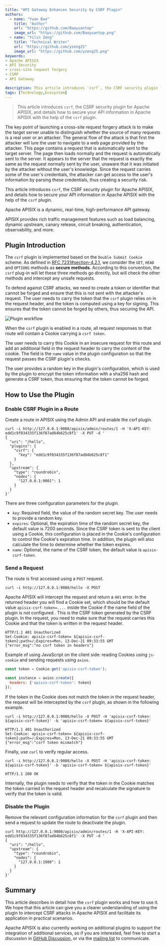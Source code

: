 ```yaml
---
title: "API Gateway Enhances Security by CSRF Plugin"
authors:
  - name: "Yuan Bao"
    title: "Author"
    url: "https://github.com/Baoyuantop"
    image_url: "https://github.com/Baoyuantop.png"
  - name: "Yilin Zeng"
    title: "Technical Writer"
    url: "https://github.com/yzeng25"
    image_url: "https://github.com/yzeng25.png"
keywords: 
- Apache APISIX
- API Security
- cross-site request forgery
- CSRF
- API Gateway

description: This article introduces `csrf`, the CSRF security plugin for API Gateway, and details how to secure your API information in Apache APISIX with the help of the `csrf` plugin.
tags: [Technology,Ecosystem]
---
```


> This article introduces `csrf`, the CSRF security plugin for Apache APISIX, and details how to secure your API information in Apache APISIX with the help of the `csrf` plugin.

<!--truncate-->

The key point of launching a cross-site request forgery attack is to make the target server unable to distinguish whether the source of many requests is a real user or an attacker. The general flow of the attack is that first the attacker will lure the user to navigate to a web page provided by the attacker. This page contains a request that is automatically sent to the target server. The page then loads normally and the request is automatically sent to the server. It appears to the server that the request is exactly the same as the request normally sent by the user, unaware that it was initiated by the attacker without the user's knowledge. Since the request carries some of the user's credentials, the attacker can get access to the user's information by parsing these credentials, thus creating a security risk.

This article introduces `csrf`, the CSRF security plugin for Apache APISIX, and details how to secure your API information in Apache APISIX with the help of the `csrf` plugin.

Apache APISIX is a dynamic, real-time, high-performance API gateway.

APISIX provides rich traffic management features such as load balancing, dynamic upstream, canary release, circuit breaking, authentication, observability, and more.

## Plugin Introduction

The `csrf` plugin is implemented based on the `Double Submit Cookie` scheme. As defined in [RFC 7231#section-4.2.1](https://datatracker.ietf.org/doc/html/rfc7231.html#section-4.2.1), we consider the `GET`, `HEAD` and `OPTIONS` methods as **secure methods**. According to this convention, the `csrf` plug-in will let these three methods go directly, but will check the other methods and intercept any unsafe requests.

To defend against CSRF attacks, we need to create a token or identifier that cannot be forged and ensure that this is not sent with the attacker's request. The user needs to carry the token that the `csrf` plugin relies on in the request header, and the token is computed using a key for signing. This ensures that the token cannot be forged by others, thus securing the API.

![Plugin workflow](https://static.apiseven.com/202108/1645605178661-7c0bc3bc-9792-43fd-b3f6-b01c0f6b24db.png)

When the `csrf` plugin is enabled in a route, all request responses to that route will contain a Cookie carrying a `csrf token`.

The user needs to carry this Cookie in an insecure request for this route and add an additional field in the request header to carry the content of the cookie. The field is the `name` value in the plugin configuration so that the request passes the CSRF plugin's checks.

The user provides a random key in the plugin's configuration, which is used by the plugin to encrypt the token information with a sha256 hash and generate a CSRF token, thus ensuring that the token cannot be forged.

## How to Use the Plugin

### Enable CSRF Plugin in a Route

Create a route in APISIX using the Admin API and enable the csrf plugin.

```shell
curl -i http://127.0.0.1:9080/apisix/admin/routes/1 -H 'X-API-KEY: edd1c9f034335f136f87ad84b625c8f1' -X PUT -d '
{
  "uri": "/hello",
  "plugins": {
    "csrf": {
      "key": "edd1c9f034335f136f87ad84b625c8f1"
    }
  },
  "upstream": {
    "type": "roundrobin",
    "nodes": {
      "127.0.0.1:9001": 1
    }
  }
}'
```

There are three configuration parameters for the plugin.

- `key`: Required field, the value of the random secret key. The user needs to provide a random key.
- `expires`: Optional, the expiration time of the random secret key, the default value is 7200 seconds. Since the CSRF token is sent to the client using a Cookie, this configuration is placed in the Cookie's configuration to control the Cookie's expiration time. In addition, the plugin will also calculate the time to determine whether the token expires.
- `name`: Optional, the name of the CSRF token, the default value is `apisix-csrf-token`.

### Send a Request

The route is first accessed using a `POST` request.

```shell
curl -i http://127.0.0.1:9080/hello -X POST
```

Apache APISIX will intercept the request and return a `401` error. In the returned header you will find a Cookie set, which should be the default value `apisix-csrf-token=....` inside the Cookie if the name field of the plugin is not configured . This is the CSRF token generated by the CSRF plugin. In the request, you need to make sure that the request carries this Cookie and that the token is written in the request header.

```shell
HTTP/1.1 401 Unauthorized
Set-Cookie: apisix-csrf-token= ${apisix-csrf-token};path=/;Expires=Mon, 13-Dec-21 09:33:55 GMT
{"error_msg":"no csrf token in headers"}
```

Example of using JavaScript on the client side: reading Cookies using `js-cookie` and sending requests using `axios`.

```JavaScript
const token = Cookie.get('apisix-csrf-token');

const instance = axios.create({
  headers: {'apisix-csrf-token': token}
});
```

If the token in the Cookie does not match the token in the request header, the request will be intercepted by the `csrf` plugin, as shown in the following example.

```shell
curl -i http://127.0.0.1:9080/hello -X POST -H 'apisix-csrf-token: ${apisix-csrf-token}' -b 'apisix-csrf-token= ${apisix-csrf-token}'
```

```shell
HTTP/1.1 401 Unauthorized
Set-Cookie: apisix-csrf-token= ${apisix-csrf-token};path=/;Expires=Mon, 13-Dec-21 09:33:55 GMT
{"error_msg":"csrf token mismatch"}
```

Finally, use `curl` to verify regular access.

```shell
curl -i http://127.0.0.1:9080/hello -X POST -H 'apisix-csrf-token: ${apisix-csrf-token}' -b 'apisix-csrf-token= ${apisix-csrf-token}'
```

```shell
HTTP/1.1 200 OK
```

Internally, the plugin needs to verify that the token in the Cookie matches the token carried in the request header and recalculate the signature to verify that the token is valid.

### Disable the Plugin

Remove the relevant configuration information for the `csrf` plugin and then send a request to update the route to deactivate the plugin.

```shell
curl http://127.0.0.1:9080/apisix/admin/routes/1 -H 'X-API-KEY: edd1c9f034335f136f87ad84b625c8f1' -X PUT -d '
{
  "uri": "/hello",
  "upstream": {
    "type": "roundrobin",
    "nodes": {
      "127.0.0.1:1980": 1
    }
  }
}'
```

## Summary

This article describes in detail how the `csrf` plugin works and how to use it. We hope that this article can give you a clearer understanding of using the plugin to intercept CSRF attacks in Apache APISIX and facilitate its application in practical scenarios.

Apache APISIX is also currently working on additional plugins to support the integration of additional services, so if you are interested, feel free to start a discussion in [GitHub Discussion](https://github.com/apache/apisix/discussions), or via the [mailing list](https://apisix.apache.org/zh/docs/general/join) to communicate.
